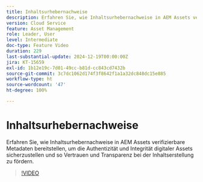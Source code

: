 ```yaml
---
title: Inhaltsurhebernachweise
description: Erfahren Sie, wie Inhaltsurhebernachweise in AEM Assets verifizierbare Metadaten bereitstellen, um die Authentizität und Integrität digitaler Assets sicherzustellen.
version: Cloud Service
feature: Asset Management
role: Leader, User
level: Intermediate
doc-type: Feature Video
duration: 229
last-substantial-update: 2024-12-19T00:00:00Z
jira: KT-15659
exl-id: 1b12e19c-7d01-49cc-b81d-cc843cd7432b
source-git-commit: 3c7dc1062d174f3f8642f1a1a32dc848dc15e885
workflow-type: ht
source-wordcount: '47'
ht-degree: 100%

---
```


# Inhaltsurhebernachweise

Erfahren Sie, wie Inhaltsurhebernachweise in AEM Assets verifizierbare Metadaten bereitstellen, um die Authentizität und Integrität digitaler Assets sicherzustellen und so Vertrauen und Transparenz bei der Inhaltserstellung zu fördern.

>[!VIDEO](https://video.tv.adobe.com/v/3441700/?learn=on&enablevpops)
